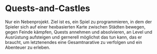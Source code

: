 # Quests-and-Castles

Nur ein Nebenprojekt. 
Ziel ist es, ein Spiel zu programmieren, in dem der Spieler sich auf einer hexbasierten Karte zwischen Städten bewegen, 
gegen Feinde kämpfen, Quests annehmen und absolvieren, an Level und Ausrüstung aufsteigen und gernerell möglichst das tun kann, 
das er braucht, um letztenendes eine Gesamtnarative zu verfolgen und ein Abenteuer zu erleben.

